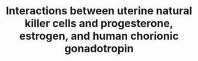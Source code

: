 ---
annotations:
- id: PW:0000286
  parent: signaling pathway
  type: Pathway Ontology
  value: integrin mediated signaling pathway
- id: PW:0000209
  parent: signaling pathway
  type: Pathway Ontology
  value: Jak-Stat signaling pathway
- id: DOID:2914
  type: Disease Ontology
  value: immune system disease
- id: PW:0000828
  parent: signaling pathway
  type: Pathway Ontology
  value: cytokine mediated signaling pathway
- id: CL:0000115
  parent: native cell
  type: Cell Type Ontology
  value: endothelial cell
- id: CL:0000623
  parent: native cell
  type: Cell Type Ontology
  value: natural killer cell
- id: PW:0000023
  parent: regulatory pathway
  type: Pathway Ontology
  value: immune response pathway
- id: PW:0000829
  parent: signaling pathway
  type: Pathway Ontology
  value: chemokine mediated signaling pathway
authors:
- AyoubElHabchi
- DeSl
- Eweitz
- Egonw
citedin: ''
communities: []
description: 'Immunometabolism at maternal-fetal interface: interactions between the
  hormones progesterone (P4), estrogen (estradiol, E2), and human chorionic gonadotropin
  (hCG) and uterine nk cells (uNK). This model represents the secretory phase of the
  menstrual cycle and first trimester period of pregnancy for these interactions.'
last-edited: 2025-07-10
ndex: null
organisms:
- Homo sapiens
redirect_from:
- /index.php/Pathway:WP5569
- /instance/WP5569
- /instance/WP5569_r139889
revision: r139889
schema-jsonld:
- '@context': https://schema.org/
  '@id': https://wikipathways.github.io/pathways/WP5569.html
  '@type': Dataset
  creator:
    '@type': Organization
    name: WikiPathways
  description: 'Immunometabolism at maternal-fetal interface: interactions between
    the hormones progesterone (P4), estrogen (estradiol, E2), and human chorionic
    gonadotropin (hCG) and uterine nk cells (uNK). This model represents the secretory
    phase of the menstrual cycle and first trimester period of pregnancy for these
    interactions.'
  keywords:
  - ANGPT1
  - ANGPT2
  - BCL2
  - CCL2
  - CCL3
  - CCL4
  - CCL5
  - CCL7
  - CCL8
  - CD69
  - CX3CL1
  - CXCL10
  - CXCL11
  - CXCL12
  - CXCL8
  - CXCR3
  - CXCR4
  - ESR2
  - Estradiol
  - Estrogen
  - GAB3
  - GATA2
  - HLA-G
  - IFN-γ
  - IL-15
  - IL-6
  - IL10
  - IL15RA
  - IL2RB
  - IL3
  - IL4
  - JAK1
  - JAK3
  - KIR2DL4
  - L-selectin
  - MADCAM1
  - MAP2K4
  - MAPK11
  - MAPK3
  - MCL1
  - MRC1
  - NKp30
  - NKp44
  - NKp46
  - NR3C1
  - PGR
  - PIBF1
  - Progesterone
  - STAT5A
  - STAT5B
  - TNF
  - VCAM1
  - VEGFA
  - hCG
  - α4-integrin
  - γc
  license: CC0
  name: Interactions between uterine natural killer cells and progesterone, estrogen,
    and human chorionic gonadotropin
seo: CreativeWork
title: Interactions between uterine natural killer cells and progesterone, estrogen,
  and human chorionic gonadotropin
wpid: WP5569
---